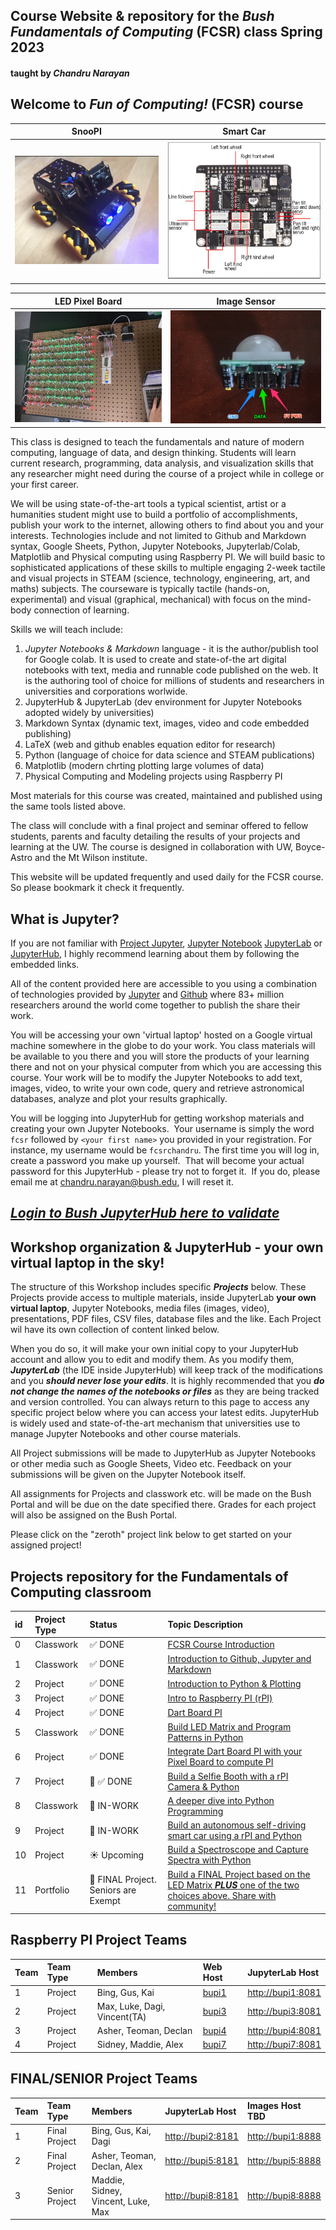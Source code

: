 ## Course Website & repository for the ***Bush Fundamentals of Computing*** (FCSR) class Spring 2023 
#### taught by *Chandru Narayan*

## Welcome to ***Fun of Computing!*** (FCSR) course

SnooPI|Smart Car
:---:|:---:
![sn1](sn1.png)|![sn2](sn2.png)

LED Pixel Board|Image Sensor
:---:|:---:
![rpi](pboard.jpeg)|![rpi](pir3.jpg)




This class is designed to teach the fundamentals and nature of modern computing, language of data, and design thinking. Students will learn current research, programming, data analysis, and visualization skills that any researcher might need during the course of a project while in college or your first career.

We will be using state-of-the-art tools a typical scientist, artist or a humanities student might use to build a portfolio of accomplishments, publish your work to the internet, allowing others to find about you and your interests. Technologies include and not limited to Github and Markdown syntax, Google Sheets, Python, Jupyter Notebooks, Jupyterlab/Colab, Matplotlib and Physical computing using Raspberry PI. We will build basic to sophisticated applications of these skills to multiple engaging 2-week tactile and visual projects in STEAM (science, technology, engineering, art, and maths) subjects. The courseware is typically tactile (hands-on, experimental) and visual (graphical, mechanical) with focus on the mind-body connection of learning.

Skills we will teach include:
1. *Jupyter Notebooks & Markdown* language - it is the author/publish tool for Google colab. It is used to create and state-of-the art digital notebooks with text, media and runnable code published on the web.  It is the authoring tool of choice for millions of students and researchers in universities and corporations worlwide.
1. JupyterHub & JupyterLab (dev environment for Jupyter Notebooks adopted widely by universities)
1. Markdown Syntax (dynamic text, images, video and code embedded publishing)
1. LaTeX (web and github enables equation editor for research)
1. Python (language of choice for data science and STEAM publications)
1. Matplotlib (modern chrting plotting large volumes of data)
1. Physical Computing and Modeling projects using Raspberry PI

Most materials for this course was created, maintained and published using the same tools listed above.

The class will conclude with a final project and seminar offered to fellow students, parents and faculty detailing the results of your projects and learning at the UW.  The course is designed in collaboration with UW, Boyce-Astro and the Mt Wilson institute.

This website will be updated frequently and used daily for the FCSR course. So please bookmark it check it frequently. 

## What is Jupyter?

If you are not familiar with [Project Jupyter](http://jupyter.org/), [Jupyter Notebook](https://jupyter.org/try-jupyter/retro/notebooks/?path=notebooks/Intro.ipynb) [JupyterLab](https://jupyter.org/try-jupyter/retro/notebooks/?path=notebooks/Intro.ipynb) or [JupyterHub](http://jupyter.org/hub), I highly recommend learning about them by following the embedded links.  

All of the content provided here are accessible to you using a combination of technologies provided by [Jupyter](http://jupyter.org/) and [Github](https://github.com/) where 83+ million researchers around the world come together to publish the share their work.  

You will be accessing your own 'virtual laptop' hosted on a Google virtual machine somewhere in the globe to do your work.  You class materials will be available to you there and you will store the products of your learning there and not on your physical computer from which you are accessing this course. Your work will be to modify the Jupyter Notebooks to add text, images, video, to write your own code, query and retrieve astronomical databases, analyze and plot your results graphically.

You will be logging into JupyterHub for getting workshop materials and creating your own Jupyter Notebooks.  Your username is simply the word ```fcsr``` followed by ```<your first name>``` you provided in your registration. For instance, my username would be ```fcsrchandru```. The first time you will log in, create a password you make up yourself.  That will become your actual password for this JupyterHub - please try not to forget it.  If you do, please email me at chandru.narayan@bush.edu, I will reset it.

## ***[Login to Bush JupyterHub here to validate](https://bushastrolab.com/hub/login)***

## Workshop organization & JupyterHub - your own virtual laptop in the sky!

The structure of this Workshop includes specific ***Projects*** below.  These Projects provide access to multiple materials, inside JupyterLab **your own virtual laptop**, Jupyter Notebooks, media files (images, video), presentations, PDF files, CSV files, database files and the like.  Each Project wil have its own collection of content linked below.  

When you do so, it will make your own initial copy to your JupyterHub account and allow you to edit and modify them.  As you modify them, ***JupyterLab*** (the IDE inside JupyterHub) will keep track of the modifications and you ***should never lose your edits***.  It is highly recommended that you ***do not change the names of the notebooks or files*** as they are being tracked and version controlled. You can always return to this page to access any specific project below where you can access your latest edits.  JupyterHub is widely used and state-of-the-art mechanism that universities use to manage Jupyter Notebooks and other course materials. 

All Project submissions will be made to JupyterHub as Jupyter Notebooks or other media such as Google Sheets, Video etc. Feedback on your submissions will be given on the Jupyter Notebook itself. 

All assignments for Projects and classwork etc. will be made on the Bush Portal and will be due on the date specified there. Grades for each project will also be assigned on the Bush Portal.

Please click on the "zeroth" project link below to get started on your assigned project!

## Projects repository for the Fundamentals of Computing classroom

id|Project Type|Status|Topic Description
:---|:---|:---|:---
0|Classwork| ✅ DONE|<a href="https://chandrunarayan.github.io/fcsr/projects/intro_to_fcsr" target="_blank">FCSR Course Introduction</a>
1|Classwork| ✅ DONE|<a href="https://chandrunarayan.github.io/fcsr/projects/intro_to_jupyter" target="_blank">Introduction to Github, Jupyter and Markdown</a>
2|Project| ✅ DONE|<a href="https://chandrunarayan.github.io/fcsr/projects/intro_to_python" target="_blank">Introduction to Python & Plotting</a>
3|Project| ✅ DONE|<a href="https://chandrunarayan.github.io/fcsr/projects/intro_to_rpi" target="_blank">Intro to Raspberry PI (rPI)</a>
4|Project| ✅ DONE|<a href="https://chandrunarayan.github.io/fcsr/projects/dart_board_pi" target="_blank">Dart Board PI</a>
5|Classwork| ✅ DONE|<a href="https://chandrunarayan.github.io/fcsr/projects/rpi_led_string" target="_blank">Build LED Matrix and Program Patterns in Python</a>
6|Project| ✅ DONE|<a href="https://chandrunarayan.github.io/fcsr/projects/dart_board_pi" target="_blank">Integrate Dart Board PI with your Pixel Board to compute PI</a>
7|Project| 🤖 ✅ DONE|<a href="https://chandrunarayan.github.io/fcsr/projects/selfie_booth" target="_blank">Build a Selfie Booth with a rPI Camera & Python</a>
8|Classwork| 🤖 IN-WORK|<a href="https://chandrunarayan.github.io/fcsr/projects/python_deep_dive" target="_blank">A deeper dive into Python Programming</a>
9| Project|🤖 IN-WORK|<a href="https://chandrunarayan.github.io/fcsr/projects/rpi_car" target="_blank">Build an autonomous self-driving smart car using a rPI and Python</a>
10| Project|☀️ Upcoming|<a href="https://chandrunarayan.github.io/fcsr/projects/rpi_spectroscope" target="_blank">Build a Spectroscope and Capture Spectra with Python</a>
11| Portfolio|🎉 FINAL Project. Seniors are Exempt|<a href="https://chandrunarayan.github.io/fcsr" target="_blank">Build a FINAL Project based on the LED Matrix ***PLUS*** one of the two choices above. Share with community!</a>

## Raspberry PI Project Teams

Team|Team Type|Members|Web Host|JupyterLab Host
:---|:---|:---|:---|:---
1| Project|Bing, Gus, Kai|[bupi1](http://bupi1)|[http://bupi1:8081](http://bupi1:8081)
2| Project|Max, Luke, Dagi, Vincent(TA)|[bupi3](http://bupi3)|[http://bupi3:8081](http://bupi3:8081)
3| Project|Asher, Teoman, Declan|[bupi4](http://bupi4)|[http://bupi4:8081](http://bupi4:8081)
4| Project|Sidney, Maddie, Alex|[bupi7](http://bupi7)|[http://bupi7:8081](http://bupi7:8081)

## FINAL/SENIOR Project Teams

Team|Team Type|Members|JupyterLab Host|Images Host TBD
:---|:---|:---|:---|:---
1| Final Project|Bing, Gus, Kai, Dagi|[http://bupi2:8181](http://bupi2:8181)|[http://bupi1:8888](http://bupi2:8888)
2| Final Project|Asher, Teoman, Declan, Alex|[http://bupi5:8181](http://bupi5:8181)|[http://bupi5:8888](http://bupi5:8888)
3| Senior Project|Maddie, Sidney, Vincent, Luke, Max|[http://bupi8:8181](http://bupi8:8181)|[http://bupi8:8888](http://bupi8:8888)